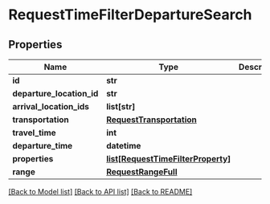 # RequestTimeFilterDepartureSearch

## Properties
Name | Type | Description | Notes
------------ | ------------- | ------------- | -------------
**id** | **str** |  | 
**departure_location_id** | **str** |  | 
**arrival_location_ids** | **list[str]** |  | 
**transportation** | [**RequestTransportation**](RequestTransportation.md) |  | 
**travel_time** | **int** |  | 
**departure_time** | **datetime** |  | 
**properties** | [**list[RequestTimeFilterProperty]**](RequestTimeFilterProperty.md) |  | 
**range** | [**RequestRangeFull**](RequestRangeFull.md) |  | [optional] 

[[Back to Model list]](../README.md#documentation-for-models) [[Back to API list]](../README.md#documentation-for-api-endpoints) [[Back to README]](../README.md)


